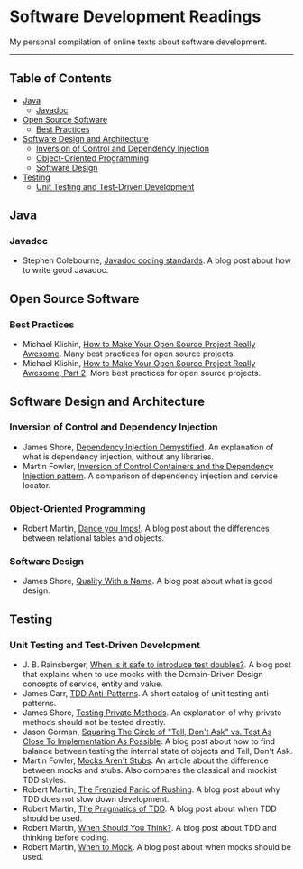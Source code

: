 # Software Development Readings

My personal compilation of online texts about software development.

***

## Table of Contents

- [Java](#java)
  - [Javadoc](#javadoc)
- [Open Source Software](#open-source-software)
  - [Best Practices](#best-practices)
- [Software Design and Architecture](#software-design-and-architecture)
  - [Inversion of Control and Dependency Injection](#inversion-of-control-and-dependency-injection)
  - [Object-Oriented Programming](#object-oriented-programming)
  - [Software Design](#software-design)
- [Testing](#testing)
  - [Unit Testing and Test-Driven Development](#unit-testing-and-test-driven-development)

## Java

### Javadoc

- Stephen Colebourne, [Javadoc coding standards](http://blog.joda.org/2012/11/javadoc-coding-standards.html). A blog post about how to write good Javadoc.

## Open Source Software

### Best Practices

- Michael Klishin, [How to Make Your Open Source Project Really Awesome](http://blog.clojurewerkz.org/blog/2013/04/20/how-to-make-your-open-source-project-really-awesome/). Many best practices for open source projects.
- Michael Klishin, [How to Make Your Open Source Project Really Awesome, Part 2](http://blog.clojurewerkz.org/blog/2014/07/20/how-to-make-your-open-source-project-really-awesome/). More best practices for open source projects.

## Software Design and Architecture

### Inversion of Control and Dependency Injection

- James Shore, [Dependency Injection Demystified](http://www.jamesshore.com/Blog/Dependency-Injection-Demystified.html). An explanation of what is dependency injection, without any libraries.
- Martin Fowler, [Inversion of Control Containers and the Dependency Injection pattern](http://www.martinfowler.com/articles/injection.html). A comparison of dependency injection and service locator.

### Object-Oriented Programming

- Robert Martin, [Dance you Imps!](https://8thlight.com/blog/uncle-bob/2013/10/01/Dance-You-Imps.html). A blog post about the differences between relational tables and objects.

### Software Design

- James Shore, [Quality With a Name](http://www.jamesshore.com/Articles/Quality-With-a-Name.html). A blog post about what is good design.

## Testing

### Unit Testing and Test-Driven Development

- J. B. Rainsberger, [When is it safe to introduce test doubles?](http://blog.thecodewhisperer.com/permalink/when-is-it-safe-to-introduce-test-doubles/). A blog post that explains when to use mocks with the Domain-Driven Design concepts of service, entity and value.
- James Carr, [TDD Anti-Patterns](http://blog.james-carr.org/2006/11/03/tdd-anti-patterns/). A short catalog of unit testing anti-patterns.
- James Shore, [Testing Private Methods](http://www.jamesshore.com/Blog/Testing-Private-Methods.html). An explanation of why private methods should not be tested directly.
- Jason Gorman, [Squaring The Circle of "Tell, Don't Ask" vs. Test As Close To Implementation As Possible](http://codemanship.co.uk/parlezuml/blog/?postid=1379). A blog post about how to find balance between testing the internal state of objects and Tell, Don't Ask.
- Martin Fowler, [Mocks Aren't Stubs](http://martinfowler.com/articles/mocksArentStubs.html). An article about the difference between mocks and stubs. Also compares the classical and mockist TDD styles.
- Robert Martin, [The Frenzied Panic of Rushing](https://8thlight.com/blog/uncle-bob/2013/03/11/TheFrenziedPanicOfRushing.html). A blog post about why TDD does not slow down development.
- Robert Martin, [The Pragmatics of TDD](https://8thlight.com/blog/uncle-bob/2013/03/06/ThePragmaticsOfTDD.html). A blog post about when TDD should be used.
- Robert Martin, [When Should You Think?](https://8thlight.com/blog/uncle-bob/2014/03/11/when-to-think.html). A blog post about TDD and thinking before coding.
- Robert Martin, [When to Mock](https://8thlight.com/blog/uncle-bob/2014/05/10/WhenToMock.html). A blog post about when mocks should be used.

